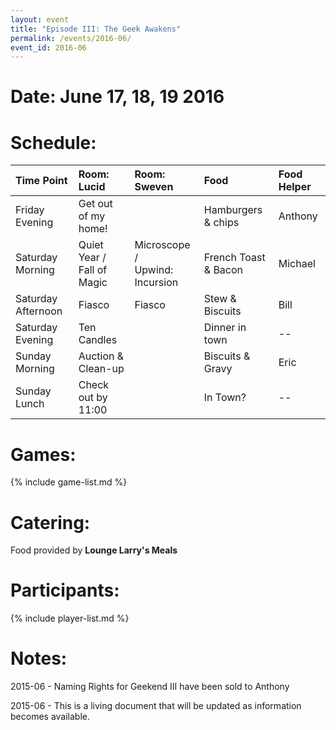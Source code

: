 ```yaml
---
layout: event
title: "Episode III: The Geek Awakens"
permalink: /events/2016-06/
event_id: 2016-06
---
```

# Date: June 17, 18, 19 2016

# Schedule:

| Time Point         | Room: Lucid              | Room: Sweven                  | Food                 | Food Helper |
|:-------------------|:-------------------------|:------------------------------|:---------------------|:------------|
| Friday Evening     | Get out of my home!      |                               | Hamburgers & chips   | Anthony     |
| Saturday Morning   | Quiet Year / <br>Fall of Magic | Microscope / <br>Upwind: Incursion  | French Toast & Bacon | Michael     |
| Saturday Afternoon | Fiasco                   | Fiasco                        | Stew & Biscuits      | Bill        |
| Saturday Evening   | Ten Candles              |                               | Dinner in town       | --          |
| Sunday Morning     | Auction & Clean-up       |                               | Biscuits & Gravy     | Eric        |
| Sunday Lunch       | Check out by 11:00       |                               | In Town?             | --          |

# Games:
{% include game-list.md %}

# Catering:
Food provided by **Lounge Larry's Meals**

# Participants:
{% include player-list.md %}

# Notes: 
2015-06 - Naming Rights for Geekend III have been sold to Anthony

2015-06 - This is a living document that will be updated as information becomes available.


